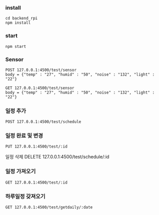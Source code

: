 ### install
    cd backend_rpi
    npm install

### start
    npm start

### Sensor
    POST 127.0.0.1:4500/test/sensor
    body = {"temp" : "27", "humid" : "50", "noise" : "132", "light" : "22"}

    GET 127.0.0.1:4500/test/sensor
    body = {"temp" : "27", "humid" : "50", "noise" : "132", "light" : "22"}

### 일정 추가
    POST 127.0.0.1:4500/test/schedule

### 일정 완료 및 변경
    PUT 127.0.0.1:4500/test/:id

일정 삭제
    DELETE 127.0.0.1:4500/test/schedule/:id

### 일정 가져오기
    GET 127.0.0.1:4500/test/:id

### 하루일정 갖져오기
    GET 127.0.0.1:4500/test/getdaily/:date


